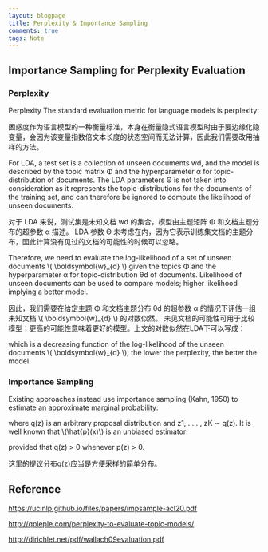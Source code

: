 ```yaml
---
layout: blogpage
title: Perplexity & Importance Sampling
comments: true
tags: Note 
---
```




## Importance Sampling for Perplexity Evaluation ##

### Perplexity ###

Perplexity The standard evaluation metric for
language models is perplexity:

<!-- 
$$
\mathrm{PPL}=\exp \left(-\frac{1}{T} \sum_{t=1}^{T} \log p\left(x_{t} \mid x_{<t}\right)\right)
$$



where \\( p(\boldsymbol{x_{t}}, \boldsymbol{x_{<t}}) \\) is the marginal likelihood of the token \\(x_{t} \\) conditioned on the previous tokens \\(x_{<t} \\) . By the chain rule of probabilities \\( p(\boldsymbol{x})=\prod_{t=1}^{T} p\left(x_{t} \mid x_{<t}\right) . \\) Perplexity can be intractable to compute for latent language models since it requires marginalizing out the latent variable (e.g., \\( p(\boldsymbol{x})=\sum_{z} p(\boldsymbol{x}, \boldsymbol{z}) \\)  whose state space is often exponential in the length of the text.

-->

困惑度作为语言模型的一种衡量标准，本身在衡量隐式语言模型时由于要边缘化隐变量，会因为该变量指数倍文本长度的状态空间而无法计算，因此我们需要改用抽样的方法。

For LDA, a test set is a collection of unseen documents wd, and the model is described by the topic matrix Φ and the hyperparameter α for topic-distribution of documents. The LDA parameters Θ is not taken into consideration as it represents the topic-distributions for the documents of the training set, and can therefore be ignored to compute the likelihood of unseen documents.

对于 LDA 来说，测试集是未知文档 wd 的集合，模型由主题矩阵 Φ 和文档主题分布的超参数 α 描述。 LDA 参数 Θ 未考虑在内，因为它表示训练集文档的主题分布，因此计算没有见过的文档的可能性的时候可以忽略。

Therefore, we need to evaluate the log-likelihood of a set of unseen documents \\( \boldsymbol{w}_{d} \\) given the topics Φ and the hyperparameter α for topic-distribution θd of documents. Likelihood of unseen documents can be used to compare models; higher likelihood implying a better model.


因此，我们需要在给定主题 Φ 和文档主题分布 θd 的超参数 α 的情况下评估一组未知文档 <span>\\( \boldsymbol{w}_{d} \\)<span> 的对数似然。 未见文档的可能性可用于比较模型；更高的可能性意味着更好的模型。上文的对数似然在LDA下可以写成：

<!-- 

$$ \log p\left(x_{t} \mid x_{<t}\right) = \log p(\boldsymbol{w} \mid \boldsymbol{\Phi}, \alpha)=\sum_{d} \log p\left(\boldsymbol{w}_{d} \mid \boldsymbol{\Phi}, \alpha\right) $$

-->

which is a decreasing function of the log-likelihood of the unseen documents \\( \boldsymbol{w}_{d} \\); the lower the perplexity, the better the model.



### Importance Sampling  ###

Existing approaches instead use importance sampling (Kahn, 1950) to estimate an approximate marginal probability:

<!-- 

$$
\hat{p}(\boldsymbol{x})=\frac{1}{K} \sum_{k=1}^{K} \frac{p\left(\boldsymbol{x}, \boldsymbol{z}_{k}\right)}{q\left(\boldsymbol{z}_{k}\right)}
$$

-->

where q(z) is an arbitrary proposal distribution and
z1, . . . , zK ∼ q(z). It is well known that \\(\hat{p}(x)\\) is an unbiased estimator:

<!-- 

$$
\mathbb{E}_{z_{k} \sim q(z)}[\hat{p}(x)]=p(x)
$$

-->


provided that q(z) > 0 whenever p(z) > 0.

这里的提议分布q(z)应当是方便采样的简单分布。


## Reference ##

https://ucinlp.github.io/files/papers/impsample-acl20.pdf

http://qpleple.com/perplexity-to-evaluate-topic-models/

http://dirichlet.net/pdf/wallach09evaluation.pdf

<script type="text/javascript" src="http://cdn.mathjax.org/mathjax/latest/MathJax.js?config=default"></script>